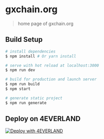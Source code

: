 # gxchain.org

> home page of gxchain.org

## Build Setup

``` bash
# install dependencies
$ npm install # Or yarn install

# serve with hot reload at localhost:3000
$ npm run dev

# build for production and launch server
$ npm run build
$ npm start

# generate static project
$ npm run generate
```

## Deploy on 4EVERLAND

[![Deploy with 4EVERLAND](https://4ever-web.4everland.store/img/deploy.svg)](https://dashboard.4everland.org/hosting/new?type=clone-flow&s=https%3A%2F%2Fgithub.com%2Fgxchain%2Fgxchain.org)
